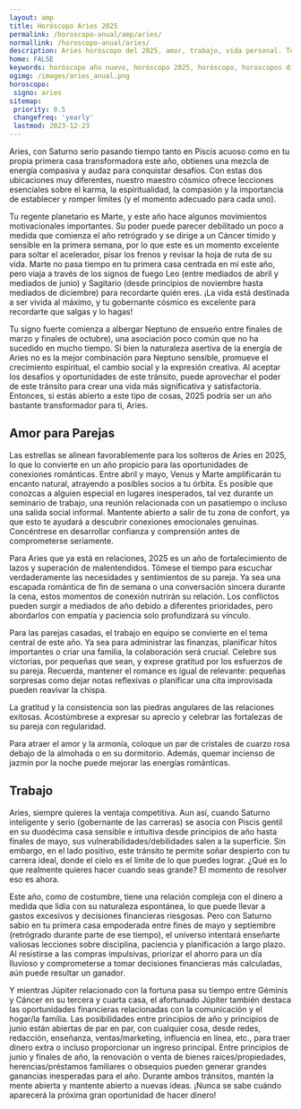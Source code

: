 ```yaml
---
layout: amp
title: Horóscopo Aries 2025 
permalink: /horoscopo-anual/amp/aries/
normallink: /horoscopo-anual/aries/
description: Aries horóscopo del 2025, amor, trabajo, vida personal. Todas las predicciones para Aries 2025 gratis. Disfruta este año nuevo.
home: FALSE
keywords: horóscopo año nuevo, horóscopo 2025, horóscopo, horoscopos diarios gratis del dia de hoy, horóscopo diario gratis,horóscopo ano nuevo 2025, horóscopo esperanza gracia, horoscopo Aries 2025, horoscop, horóscopos gratis, horoscopo Aries, horoscopo Aries 2025 gratis, Tarot, Astrologia, Zodíaco, Aries, horoscopo gratis,tarot en femenino,videncia gratuita,horoscopos gratuitos,horóscopos, astrologia,videncia gratis
ogimg: /images/aries_anual.png
horoscopo:
 signo: aries
sitemap:
 priority: 0.5
 changefreq: 'yearly'
 lastmod: 2023-12-23
---
```





Aries, con Saturno serio pasando tiempo tanto en Piscis acuoso como en tu propia primera casa transformadora este año, obtienes una mezcla de energía compasiva y audaz para conquistar desafíos. Con estas dos ubicaciones muy diferentes, nuestro maestro cósmico ofrece lecciones esenciales sobre el karma, la espiritualidad, la compasión y la importancia de establecer y romper límites (y el momento adecuado para cada uno). 

Tu regente planetario es Marte, y este año hace algunos movimientos motivacionales importantes. Su poder puede parecer debilitado un poco a medida que comienza el año retrógrado y se dirige a un Cáncer tímido y sensible en la primera semana, por lo que este es un momento excelente para soltar el acelerador, pisar los frenos y revisar la hoja de ruta de su vida. Marte no pasa tiempo en tu primera casa centrada en mí este año, pero viaja a través de los signos de fuego Leo (entre mediados de abril y mediados de junio) y Sagitario (desde principios de noviembre hasta mediados de diciembre) para recordarte quién eres. ¡La vida está destinada a ser vivida al máximo, y tu gobernante cósmico es excelente para recordarte que salgas y lo hagas!

Tu signo fuerte comienza a albergar Neptuno de ensueño entre finales de marzo y finales de octubre), una asociación poco común que no ha sucedido en mucho tiempo. Si bien la naturaleza asertiva de la energía de Aries no es la mejor combinación para Neptuno sensible, promueve el crecimiento espiritual, el cambio social y la expresión creativa. Al aceptar los desafíos y oportunidades de este tránsito, puede aprovechar el poder de este tránsito para crear una vida más significativa y satisfactoria. Entonces, si estás abierto a este tipo de cosas, 2025 podría ser un año bastante transformador para ti, Aries.

## Amor para Parejas

Las estrellas se alinean favorablemente para los solteros de Aries en 2025, lo que lo convierte en un año propicio para las oportunidades de conexiones románticas. Entre abril y mayo, Venus y Marte amplificarán tu encanto natural, atrayendo a posibles socios a tu órbita. Es posible que conozcas a alguien especial en lugares inesperados, tal vez durante un seminario de trabajo, una reunión relacionada con un pasatiempo o incluso una salida social informal. Mantente abierto a salir de tu zona de confort, ya que esto te ayudará a descubrir conexiones emocionales genuinas. Concéntrese en desarrollar confianza y comprensión antes de comprometerse seriamente.

Para Aries que ya está en relaciones, 2025 es un año de fortalecimiento de lazos y superación de malentendidos. Tómese el tiempo para escuchar verdaderamente las necesidades y sentimientos de su pareja. Ya sea una escapada romántica de fin de semana o una conversación sincera durante la cena, estos momentos de conexión nutrirán su relación. Los conflictos pueden surgir a mediados de año debido a diferentes prioridades, pero abordarlos con empatía y paciencia solo profundizará su vínculo.

Para las parejas casadas, el trabajo en equipo se convierte en el tema central de este año. Ya sea para administrar las finanzas, planificar hitos importantes o criar una familia, la colaboración será crucial. Celebre sus victorias, por pequeñas que sean, y exprese gratitud por los esfuerzos de su pareja. Recuerda, mantener el romance es igual de relevante: pequeñas sorpresas como dejar notas reflexivas o planificar una cita improvisada pueden reavivar la chispa.

La gratitud y la consistencia son las piedras angulares de las relaciones exitosas. Acostúmbrese a expresar su aprecio y celebrar las fortalezas de su pareja con regularidad.

Para atraer el amor y la armonía, coloque un par de cristales de cuarzo rosa debajo de la almohada o en su dormitorio. Además, quemar incienso de jazmín por la noche puede mejorar las energías románticas.

## Trabajo

Aries, siempre quieres la ventaja competitiva. Aun así, cuando Saturno inteligente y serio (gobernante de las carreras) se asocia con Piscis gentil en su duodécima casa sensible e intuitiva desde principios de año hasta finales de mayo, sus vulnerabilidades/debilidades salen a la superficie. Sin embargo, en el lado positivo, este tránsito te permite soñar despierto con tu carrera ideal, donde el cielo es el límite de lo que puedes lograr. ¿Qué es lo que realmente quieres hacer cuando seas grande? El momento de resolver eso es ahora.

Este año, como de costumbre, tiene una relación compleja con el dinero a medida que lidia con su naturaleza espontánea, lo que puede llevar a gastos excesivos y decisiones financieras riesgosas. Pero con Saturno sabio en tu primera casa empoderada entre fines de mayo y septiembre (retrógrado durante parte de ese tiempo), el universo intentará enseñarte valiosas lecciones sobre disciplina, paciencia y planificación a largo plazo. Al resistirse a las compras impulsivas, priorizar el ahorro para un día lluvioso y comprometerse a tomar decisiones financieras más calculadas, aún puede resultar un ganador.

Y mientras Júpiter relacionado con la fortuna pasa su tiempo entre Géminis y Cáncer en su tercera y cuarta casa, el afortunado Júpiter también destaca las oportunidades financieras relacionadas con la comunicación y el hogar/la familia. Las posibilidades entre principios de año y principios de junio están abiertas de par en par, con cualquier cosa, desde redes, redacción, enseñanza, ventas/marketing, influencia en línea, etc., para traer dinero extra o incluso proporcionar un ingreso principal. Entre principios de junio y finales de año, la renovación o venta de bienes raíces/propiedades, herencias/préstamos familiares o obsequios pueden generar grandes ganancias inesperadas para el año. Durante ambos tránsitos, mantén la mente abierta y mantente abierto a nuevas ideas. ¡Nunca se sabe cuándo aparecerá la próxima gran oportunidad de hacer dinero!